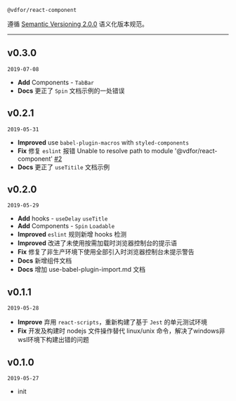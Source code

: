 `@vdfor/react-component` 

遵循 [Semantic Versioning 2.0.0](http://semver.org/lang/zh-CN/) 语义化版本规范。

---


## v0.3.0

`2019-07-08`

+ **Add** Components - `TabBar`
+ **Docs** 更正了 `Spin` 文档示例的一处错误
 
## v0.2.1

`2019-05-31`

+ **Improved**  use `babel-plugin-macros` with `styled-components`
+ **Fix** 修复 `eslint` 报错 Unable to resolve path to module '@vdfor/react-component' [#2](https://github.com/vdfor/react-component/issues/2)
+ **Docs** 更正了 `useTitile` 文档示例
 
## v0.2.0

`2019-05-29`

+ **Add** hooks - `useDelay` `useTitle`
+ **Add** Components - `Spin` `Loadable` 
+ **Improved** `eslint` 规则新增 hooks 检测
+ **Improved** 改进了未使用按需加载时浏览器控制台的提示语
+ **Fix** 修复了非生产环境下使用全部引入时浏览器控制台未提示警告
+ **Docs** 新增组件文档
+ **Docs** 增加 use-babel-plugin-import.md 文档

## v0.1.1

`2019-05-28`

+ **Improve** 弃用 `react-scripts`，重新构建了基于 `Jest` 的单元测试环境
+ **Fix** 开发及构建时 nodejs 文件操作替代 linux/unix 命令，解决了windows非wsl环境下构建出错的问题

## v0.1.0

`2019-05-27`

+ init